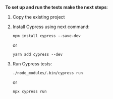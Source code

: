 **To set up and run the tests make the next steps**:
1) Copy the existing project
2) Install Cypress using next command:

   ```npm install cypress --save-dev```
   
   or
   
   ```yarn add cypress --dev```
   
4) Run Cypress tests:

   ```./node_modules/.bin/cypress run```
   
   or
   
   ```npx cypress run```
   
